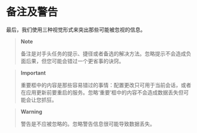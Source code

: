 # 备注及警告

最后，我们使用三种视觉形式来突出那些可能被忽视的信息。

> **Note**
>
> 备注是对手头任务的提示、捷径或者备选的解决方法。忽略提示不会造成负面后果，但您可能会错过一个更省事的诀窍。

> **Important**
>
> 重要框中的内容是那些容易错过的事情：配置更改只可用于当前会话，或者在应用更新前要重启的服务。忽略‘重要’框中的内容不会造成数据丢失但可能会让您抓狂。

> **Warning**
>
> 警告是不应被忽略的。忽略警告信息很可能导致数据丢失。

